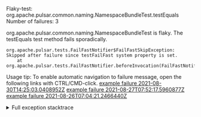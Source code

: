         
Flaky-test: org.apache.pulsar.common.naming.NamespaceBundleTest.testEquals
Number of failures: 3

org.apache.pulsar.common.naming.NamespaceBundleTest is flaky. The testEquals test method fails sporadically.

```
org.apache.pulsar.tests.FailFastNotifier$FailFastSkipException: Skipped after failure since testFailFast system property is set.
	at org.apache.pulsar.tests.FailFastNotifier.beforeInvocation(FailFastNotifier.java:88)

```

Usage tip: To enable automatic navigation to failure message, open the following links with CTRL/CMD-click.
[example failure 2021-08-30T14:25:03.0408952Z](https://github.com/apache/pulsar/runs/3462661639?check_suite_focus=true#step:9:845)
[example failure 2021-08-27T07:52:17.5960877Z](https://github.com/apache/pulsar/runs/3440855061?check_suite_focus=true#step:9:858)
[example failure 2021-08-26T07:04:21.2466440Z](https://github.com/apache/pulsar/runs/3429892062?check_suite_focus=true#step:9:818)


<details>
<summary>Full exception stacktrace</summary>
<code><pre>
org.apache.pulsar.tests.FailFastNotifier$FailFastSkipException: Skipped after failure since testFailFast system property is set.
	at org.apache.pulsar.tests.FailFastNotifier.beforeInvocation(FailFastNotifier.java:88)

</pre></code>
</details>

